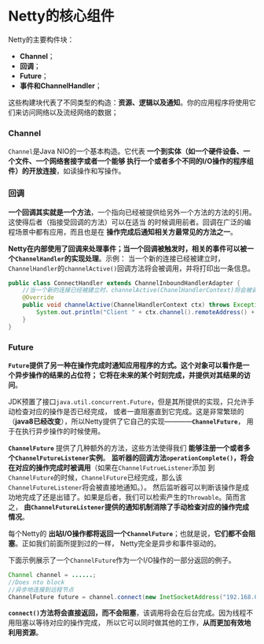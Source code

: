 Netty的核心组件
==========================================================
Netty的主要构件块：

+ **Channel**；
+ **回调**；
+ **Future**；
+ **事件和ChannelHandler**；

这些构建块代表了不同类型的构造：**资源、逻辑以及通知**。你的应用程序将使用它们来访问网络以及流经网络的数据；

### Channel
`Channel`是Java NIO的一个基本构造。它代表 **一个到实体（如一个硬件设备、一个文件、一个网络套接字或者一个能够
执行一个或者多个不同的I/O操作的程序组件）的开放连接**，如读操作和写操作。

### 回调
**一个回调其实就是一个方法**，一个指向已经被提供给另外一个方法的方法的引用。这使得后者（指接受回调的方法）可以在适当
的时候调用前者。回调在广泛的编程场景中都有应用，而且也是在 **操作完成后通知相关方最常见的方法之一**。

**Netty在内部使用了回调来处理事件；当一个回调被触发时，相关的事件可以被一个`ChannelHandler`的实现处理**。示例：
当一个新的连接已经被建立时，`ChannelHandler`的`channelActive()`回调方法将会被调用，并将打印出一条信息。
```java
public class ConnectHandler extends ChannelInboundHandlerAdapter {
    //当一个新的连接已经被建立时，channelActive(ChanelHandlerContext)将会被调用
    @Override
    public void channelActive(ChannelHandlerContext ctx) throws Exception {
        System.out.println("Client " + ctx.channel().remoteAddress() + " connected");
    }
}
```

### Future
**`Future`提供了另一种在操作完成时通知应用程序的方式。这个对象可以看作是一个异步操作的结果的占位符；
它将在未来的某个时刻完成，并提供对其结果的访问**。

JDK预置了接口`java.util.concurrent.Future`，但是其所提供的实现，只允许手动检查对应的操作是否已经完成，
或者一直阻塞直到它完成。这是非常繁琐的（**java8已经改变**），所以Netty提供了它自己的实现————**`ChannelFuture`**，
用于在执行异步操作的时候使用。

**`ChannelFuture`** 提供了几种额外的方法，这些方法使得我们 **能够注册一个或者多个`ChannelFutureListener`实例**。
**监听器的回调方法`operationComplete()`，将会在对应的操作完成时被调用**（如果在`ChannelFutrueListener`添加
到`ChannelFuture`的时候，`ChannelFuture`已经完成，那么该`ChannelFutureListener`将会被直接地通知。）。
然后监听器可以判断该操作是成功地完成了还是出错了。如果是后者，我们可以检索产生的`Throwable`。简而言之，
**由`ChannelFutureListener`提供的通知机制消除了手动检查对应的操作完成情况**。

每个Netty的 **出站I/O操作都将返回一个`ChannelFuture`**；也就是说，**它们都不会阻塞**。正如我们前面所提到过的一样，
Netty完全是异步和事件驱动的。

下面示例展示了一个`ChannelFuture`作为一个I/O操作的一部分返回的例子。
```java
Channel channel = ......;
//Does nto block
//异步地连接到远程节点
ChannelFuture future = channel.connect(new InetSocketAddress("192.168.0.1", 25));
```
**`connect()`方法将会直接返回，而不会阻塞**，该调用将会在后台完成。因为线程不用阻塞以等待对应的操作完成，
所以它可以同时做其他的工作，**从而更加有效地利用资源**。


